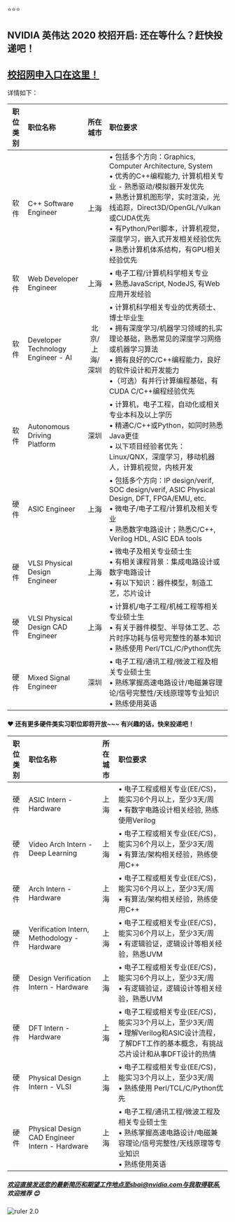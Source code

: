 :star::star::star:
## NVIDIA 英伟达 2020 校招开启: 还在等什么？赶快投递吧！

## [校招网申入口在这里！](http://campus.51job.com/nvidia2020 "显示")

详情如下：

| 职位类别 | 职位名称 | 所在城市  | 职位要求 |
|:---------------:| :------------ |:---------------:| :-----|
|软件| C++ Software Engineer   | 上海| •  包括多个方向：Graphics, Computer Architecture, System <br /> • 优秀的C++编程能力,  计算机相关专业 - 熟悉驱动/模拟器开发优先<br /> •  熟悉计算机图形学，实时渲染，光线追踪，Direct3D/OpenGL/Vulkan 或CUDA优先<br /> •  有Python/Perl脚本，计算机视觉，深度学习，嵌入式开发相关经验优先<br /> •  熟悉计算机体系结构，有GPU相关经验优先|
|软件| Web Developer Engineer      | 上海    |  • 电子工程/计算机科学相关专业<br /> • 熟悉JavaScript, NodeJS, 有Web应用开发经验<br /> |
|软件| Developer Technology Engineer - AI      | 北京/上海/深圳     |  • 计算机科学相关专业的优秀硕士、博士毕业生 <br />• 拥有深度学习/机器学习领域的扎实理论基础，熟悉常见的深度学习网络或机器学习算法<br />• 拥有良好的C/C++编程能力，良好的软件设计和开发能力<br />•（可选）有并行计算编程基础，有CUDA C/C++编程经验优先<br /> |
|软件| Autonomous Driving Platform| 深圳     |   •	计算机，电子工程，自动化或相关专业本科及以上学历<br /> •	精通C/C++或Python，如同时熟悉Java更佳<br /> •	以下项目经验者优先：Linux/QNX，深度学习，移动机器人，计算机视觉，内核开发<br /> |
|硬件| ASIC Engineer | 上海       |    • 包括多个方向：IP design/verif, SOC design/verif, ASIC Physical Design, DFT, FPGA/EMU, etc.  <br />• 微电子/电子工程/计算机及相关专业<br />• 熟悉数字电路设计；熟悉C/C++, Verilog HDL, ASIC EDA tools<br /> |
|硬件| VLSI Physical Design Engineer| 上海       |    • 微电子及相关专业硕士生<br />• 有相关课程背景：集成电路设计或数字电路设计<br />• 有以下知识：器件模型，制造工艺，芯片设计<br /> |
|硬件| VLSI Physical Design CAD Engineer | 上海       |    • 计算机/电子工程/机械工程等相关专业硕士生<br />• 有关于器件模型、半导体工艺、芯片时序功耗与信号完整性的基本知识<br />• 熟练使用 Perl/TCL/C/Python优先<br /> |
|硬件| Mixed Signal Engineer | 深圳     |    • 电子工程/通讯工程/微波工程及相关专业硕士生 <br />• 熟练掌握高速电路设计/电磁兼容理论/信号完整性/天线原理等专业知识 <br /> • 熟练使用英语 <br /> |



#### :hearts: 还有更多硬件类实习职位即将开放~~~ 有兴趣的话，快来投递吧！

| 职位类别 | 职位名称 | 所在城市  | 职位要求 |
|:---------------:| :------------ |:---------------:| :-----|
|硬件|ASIC Intern - Hardware   | 上海|•	电子工程或相关专业(EE/CS)，能实习6个月以上，至少3天/周<br>•	有数字电路设计相关经验, 熟练使用Verilog<br>|
|硬件| Video Arch Intern - Deep Learning       | 上海    |  •	电子工程或相关专业(EE/CS)，能实习6个月以上，至少3天/周<br>•	有算法/架构相关经验，熟练使用C++<br>|
|硬件| Arch Intern - Hardware      | 上海    |  •	电子工程或相关专业(EE/CS)，能实习6个月以上，至少3天/周<br>•	有算法/架构相关经验，熟练使用C++<br>|
|硬件|Verification Intern, Methodology - Hardware| 上海     |   •	电子工程或相关专业(EE/CS)，能实习6个月以上，至少3天/周<br>•	有逻辑验证，逻辑设计等相关经验，熟悉UVM<br> |
|硬件| Design Verification Intern - Hardware | 上海       |    •	电子工程或相关专业(EE/CS)，能实习6个月以上，至少3天/周<br>•	有逻辑验证，逻辑设计等相关经验，熟悉UVM<br>|
|硬件| DFT Intern - Hardware| 上海       |   •	电子工程或相关专业(EE/CS)，能实习3个月以上，至少3天/周<br>•	理解Verilog和ASIC设计流程，了解DFT工作的基本概念，有挑战芯片设计和从事DFT设计的热情<br> |
|硬件|Physical Design Intern - VLSI | 上海       |    •	电子工程或相关专业(EE/CS)，能实习3个月以上，至少3天/周<br>•	熟练使用 Perl/TCL/C/Python优先<br> |
|硬件| Physical Design CAD Engineer Intern - Hardware| 上海       |    • 电子工程/通讯工程/微波工程及相关专业硕士生 <br />• 熟练掌握高速电路设计/电磁兼容理论/信号完整性/天线原理等专业知识 <br /> • 熟练使用英语 <br /> |

##### 欢迎直接发送您的最新简历和期望工作地点至sbai@nvidia.com与我取得联系, 欢迎推荐 :blush:


![ruler 2.0](https://gear.nvidia.com/Assets/ProductImages/NV00-0390-2_Full.jpg)
